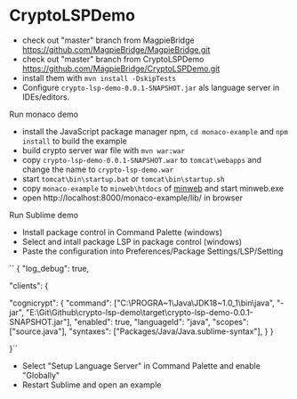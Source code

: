 # CryptoLSPDemo

- check out "master" branch from MagpieBridge https://github.com/MagpieBridge/MagpieBridge.git
- check out "master" branch from CryptoLSPDemo https://github.com/MagpieBridge/CryptoLSPDemo.git
- install them with ``mvn install -DskipTests`` 
- Configure ``crypto-lsp-demo-0.0.1-SNAPSHOT.jar`` als language server in IDEs/editors. 


Run monaco demo
- install the JavaScript package manager npm, ``cd monaco-example`` and ``npm install`` to build the example  
- build crypto server war file with ``mvn war:war``
- copy ``crypto-lsp-demo-0.0.1-SNAPSHOT.war`` to ``tomcat\webapps`` and change the name to ``crypto-lsp-demo.war`` 
- start ``tomcat\bin\startup.bat`` or ``tomcat\bin\startup.sh``
- copy ``monaco-example`` to ``minweb\htdocs`` of [minweb](https://sourceforge.net/projects/miniweb/) and start minweb.exe
- open http://localhost:8000/monaco-example/lib/ in browser

Run Sublime demo
- Install package control in Command Palette (windows)
- Select and intall package LSP in package control (windows)
- Paste the configuration into Preferences/Package Settings/LSP/Setting 

``
{
  "log_debug": true,

  "clients": {

  "cognicrypt": {
  "command": ["C:\\PROGRA~1\\Java\\JDK18~1.0_1\\bin\\java", "-jar", "E:\\Git\\Github\\crypto-lsp-demo\\target\\crypto-lsp-demo-0.0.1-SNAPSHOT.jar"], 
  "enabled": true,
  "languageId": "java",
  "scopes": ["source.java"],
  "syntaxes": ["Packages/Java/Java.sublime-syntax"], 
  }
}

}``

- Select "Setup Language Server" in Command Palette and enable "Globally"
- Restart Sublime and open an example 



